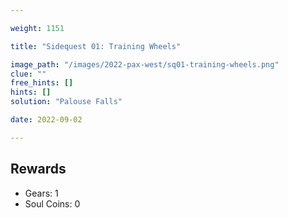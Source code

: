 ```yaml
---

weight: 1151

title: "Sidequest 01: Training Wheels"

image_path: "/images/2022-pax-west/sq01-training-wheels.png"
clue: ""
free_hints: []
hints: []
solution: "Palouse Falls"

date: 2022-09-02

---
```


## Rewards

- Gears: 1
- Soul Coins: 0

